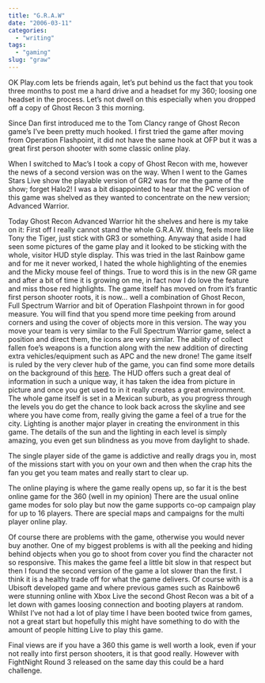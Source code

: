```yaml
---
title: "G.R.A.W"
date: "2006-03-11"
categories:
  - "writing"
tags:
  - "gaming"
slug: "graw"
---
```


OK Play.com lets be friends again, let’s put behind us the fact that you took three months to post me a hard drive and a headset for my 360; loosing one headset in the process. Let’s not dwell on this especially when you dropped off a copy of Ghost Recon 3 this morning.

Since Dan first introduced me to the Tom Clancy range of Ghost Recon game’s I’ve been pretty much hooked. I first tried the game after moving from Operation Flashpoint, it did not have the same hook at OFP but it was a great first person shooter with some classic online play.

When I switched to Mac’s I took a copy of Ghost Recon with me, however the news of a second version was on the way. When I went to the Games Stars Live show the playable version of GR2 was for me the game of the show; forget Halo2! I was a bit disappointed to hear that the PC version of this game was shelved as they wanted to concentrate on the new version; Advanced Warrior.

Today Ghost Recon Advanced Warrior hit the shelves and here is my take on it:
First off I really cannot stand the whole G.R.A.W. thing, feels more like Tony the Tiger, just stick with GR3 or something. Anyway that aside I had seen some pictures of the game play and it looked to be sticking with the whole, visitor HUD style display. This was tried in the last Rainbow game and for me it never worked, I hated the whole highlighting of the enemies and the Micky mouse feel of things. True to word this is in the new GR game and after a bit of time it is growing on me, in fact now I do love the feature and miss those red highlights.
The game itself has moved on from it’s frantic first person shooter roots, it is now… well a combination of Ghost Recon, Full Spectrum Warrior and bit of Operation Flashpoint thrown in for good measure. You will find that you spend more time peeking from around corners and using the cover of objects more in this version. The way you move your team is very similar to the Full Spectrum Warrior game, select a position and direct them, the icons are very similar. The ability of collect fallen foe’s weapons is a function along with the new addition of directing extra vehicles/equipment such as APC and the new drone!
The game itself is ruled by the very clever hub of the game, you can find some more details on the background of this [here](https://www.mtv.com/). The HUD offers such a great deal of information in such a unique way, it has taken the idea from picture in picture and once you get used to in it really creates a great environment.
The whole game itself is set in a Mexican suburb, as you progress through the levels you do get the chance to look back across the skyline and see where you have come from, really giving the game a feel of a true for the city. Lighting is another major player in creating the environment in this game. The details of the sun and the lighting in each level is simply amazing, you even get sun blindness as you move from daylight to shade.

The single player side of the game is addictive and really drags you in, most of the missions start with you on your own and then when the crap hits the fan you get you team mates and really start to clear up.

The online playing is where the game really opens up, so far it is the best online game for the 360 (well in my opinion) There are the usual online game modes for solo play but now the game supports co-op campaign play for up to 16 players. There are special maps and campaigns for the multi player online play.

Of course there are problems with the game, otherwise you would never buy another. One of my biggest problems is with all the peeking and hiding behind objects when you go to shoot from cover you find the character not so responsive. This makes the game feel a little bit slow in that respect but then I found the second version of the game a lot slower than the first. I think it is a healthy trade off for what the game delivers.
Of course with is a Ubisoft developed game and where previous games such as Rainbow6 were stunning online with Xbox Live the second Ghost Recon was a bit of a let down with games loosing connection and booting players at random. Whilst I’ve not had a lot of play time I have been booted twice from games, not a great start but hopefully this might have something to do with the amount of people hitting Live to play this game.

Final views are if you have a 360 this game is well worth a look, even if your not really into first person shooters, it is that good really. However with FightNight Round 3 released on the same day this could be a hard challenge.
